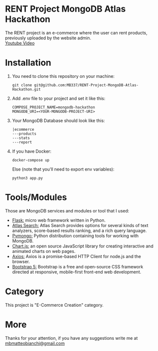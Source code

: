 # RENT Project MongoDB Atlas Hackathon
The RENT project is an e-commerce where the user can rent products, previously uploaded by the website admin.<br/>
<a target="_blank" href="https://www.youtube.com/watch?v=jAQ3H5vML2E">Youtube Video</a>
# Installation
1) You need to clone this repository on your machine:<br/>
      ```
      git clone git@github.com:MB337/RENT-Project-MongoDB-Atlas-Hackathon.git
      ```
2) Add .env file to your project and set it like this:<br/> 
      ```
      COMPOSE_PROJECT_NAME=mongodb-hackathon
      MONGODB_URI=<YOUR-MONGODB-PROJECT-URI>
      ```
3) Your MongoDB Database should look like this:
      ```
      |ecommerce
      ---products
      ---stats
      ---report
      ```
4) If you have Docker:
      ```
      docker-compose up
      ```
   Else (note that you'll need to export env variables):
      ```
      python3 app.py
      ```
      

# Tools/Modules
Those are MongoDB services and modules or tool that I used:
- <a target="_blank" href="https://flask.palletsprojects.com/en/2.0.x/">Flask:</a> micro web framework written in Python.
- <a target="_blank" href="https://docs.atlas.mongodb.com/atlas-search/">Atlas Search:</a> Atlas Search provides options for several kinds of text analyzers, score-based results ranking, and a rich query language.
- <a target="_blank" href="https://pymongo.readthedocs.io/en/stable/">Pymongo:</a> Python distribution containing tools for working with MongoDB.
- <a target="_blank" href="https://www.chartjs.org/">Chart.js:</a> an open source JavaScript library for creating interactive and animated charts on web pages.
- <a target="_blank" href="https://axios-http.com/docs/intro">Axios:</a> Axios is a promise-based HTTP Client for node.js and the browser.
- <a target="_blank" href="https://getbootstrap.com/">Bootstrap 5:</a> Bootstrap is a free and open-source CSS framework directed at responsive, mobile-first front-end web development.

# Category
This project is "E-Commerce Creation" category.

# More
Thanks for your attention, if you have any suggestions write me at <a href="mailto:mbmatteobianchi@gmail.com">mbmatteobianchi@gmail.com</a>
